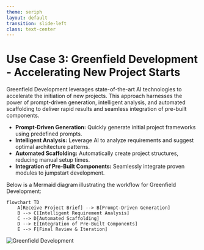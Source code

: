 ```yaml
---
theme: seriph
layout: default
transition: slide-left
class: text-center
---
```


# Use Case 3: Greenfield Development - Accelerating New Project Starts

Greenfield Development leverages state-of-the-art AI technologies to accelerate the initiation of new projects. This approach harnesses the power of prompt-driven generation, intelligent analysis, and automated scaffolding to deliver rapid results and seamless integration of pre-built components.

- **Prompt-Driven Generation:** Quickly generate initial project frameworks using predefined prompts.
- **Intelligent Analysis:** Leverage AI to analyze requirements and suggest optimal architecture patterns.
- **Automated Scaffolding:** Automatically create project structures, reducing manual setup times.
- **Integration of Pre-Built Components:** Seamlessly integrate proven modules to jumpstart development.

Below is a Mermaid diagram illustrating the workflow for Greenfield Development:

```mermaid
flowchart TD
    A[Receive Project Brief] --> B[Prompt-Driven Generation]
    B --> C[Intelligent Requirement Analysis]
    C --> D[Automated Scaffolding]
    D --> E[Integration of Pre-Built Components]
    E --> F[Final Review & Iteration]
```

![Greenfield Development](../public/images/greenfield-development.png)

<!-- 
Speaker Notes:
In this slide, we explore the concept of Greenfield Development within the Kore Innovation Hub. The focus is on significantly reducing project initiation times by utilizing cutting-edge AI:
1. The process begins when a new project brief is received.
2. Using a prompt-driven generation strategy, the system drafts an initial project framework.
3. The AI then performs intelligent analysis to understand requirements and optimize the architecture.
4. Automated scaffolding sets up the necessary project structure, ensuring consistency and quality.
5. Lastly, pre-built components are integrated, enabling the team to focus on customization and innovation rather than reinventing the wheel.
This streamlined approach not only accelerates the development process but also enhances the overall quality and scalability of the project.
-->
